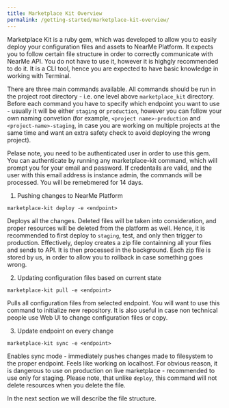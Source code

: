 ```yaml
---
title: Marketplace Kit Overview
permalink: /getting-started/marketplace-kit-overview/
---
```

Marketplace Kit is a ruby gem, which was developed to allow you to easily deploy your configuration files and assets to NearMe Platform. It expects you to follow certain file structure in order to correctly communicate with NearMe API. You do not have to use it, however it is highgly recommended to do it. It is a CLI tool, hence you are expected to have basic knowledge in working with Terminal.

There are three main commands available. All commands should be run in the project root directory - i.e. one level above `marketplace_kit` directory. Before each command you have to specify which endpoint you want to use - usually it will be either `staging` or `production`, however you can follow your own naming convetion (for example, `<project name>-production` and `<project-name>-staging`, in  case you are working on multiple projects at the same time and want an extra safety check to avoid deploying the wrong project).

Pelase note, you need to be authenticated user in order to use this gem. You can authenticate by running any marketplace-kit command, which will prompt you for your email and password. If credentails are valid, and the user with this email address is instance admin, the commands will be processed. You will be remebmered for 14 days.

1. Pushing changes to NearMe Platform
```
marketplace-kit deploy -e <endpoint>
```
Deploys all the changes. Deleted files will be taken into consideration, and proper resources will be deleted from the platform as well. Hence, it is recommended to first deploy to `staging`, test, and only then trigger to production. Effectively, deploy creates a zip file containning all your files and sends to API. It is then processed in the background. Each zip file is stored by us, in order to allow you to rollback in case something goes wrong.

2. Updating configuration files based on current state
```
marketplace-kit pull -e <endpoint>
```
Pulls all configuration files from selected endpoint. You will want to use this command to initialize new repository. It is also useful in case non technical people use Web UI to change configuration files or copy.

3. Update endpoint on every change
```
marketplace-kit sync -e <endpoint>
```
Enables sync mode - immediately pushes changes made to filesystem to the proper endpoint. Feels like working on localhost. For obvious reason, it is dangerous to use on production on live marketplace - recommended to use only for staging. Please note, that unlike `deploy`, this command will not delete resources when you delete the file.

In the next section we will describe the file structure.
